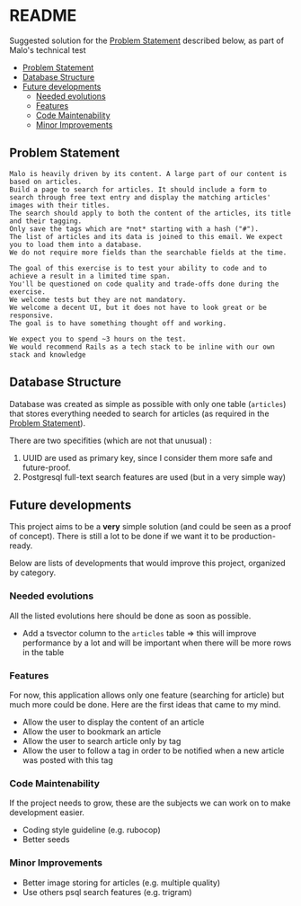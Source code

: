 # README

Suggested solution for the [Problem Statement](#problem-statement) described below, as part of Malo's technical test

* [Problem Statement](#problem-statement)
* [Database Structure](#database-structure)
* [Future developments](#future-developments)
  * [Needed evolutions](#needed-evolutions)
  * [Features](#features)
  * [Code Maintenability](#code-maintenability)
  * [Minor Improvements](#minor-improvements)

## Problem Statement

```
Malo is heavily driven by its content. A large part of our content is based on articles.
Build a page to search for articles. It should include a form to search through free text entry and display the matching articles' images with their titles.
The search should apply to both the content of the articles, its title and their tagging.
Only save the tags which are *not* starting with a hash ("#").
The list of articles and its data is joined to this email. We expect you to load them into a database.
We do not require more fields than the searchable fields at the time.

The goal of this exercise is to test your ability to code and to achieve a result in a limited time span.
You'll be questioned on code quality and trade-offs done during the exercise.
We welcome tests but they are not mandatory.
We welcome a decent UI, but it does not have to look great or be responsive.
The goal is to have something thought off and working.

We expect you to spend ~3 hours on the test.
We would recommend Rails as a tech stack to be inline with our own stack and knowledge
```

## Database Structure

Database was created as simple as possible with only one table (`articles`) that stores everything needed to search for articles (as required in the [Problem Statement](#problem-statement)).

There are two specifities (which are not that unusual) :
1. UUID are used as primary key, since I consider them more safe and future-proof.
2. Postgresql full-text search features are used (but in a very simple way)

## Future developments

This project aims to be a **very** simple solution (and could be seen as a proof of concept). There is still a lot to be done if we want it to be production-ready.

Below are lists of developments that would improve this project, organized by category.

### Needed evolutions

All the listed evolutions here should be done as soon as possible.

* Add a tsvector column to the `articles` table => this will improve performance by a lot and will be important when there will be more rows in the table

### Features

For now, this application allows only one feature (searching for article) but much more could be done. Here are the first ideas that came to my mind.

* Allow the user to display the content of an article
* Allow the user to bookmark an article
* Allow the user to search article only by tag
* Allow the user to follow a tag in order to be notified when a new article was posted with this tag

### Code Maintenability

If the project needs to grow, these are the subjects we can work on to make development easier.

* Coding style guideline (e.g. rubocop)
* Better seeds

### Minor Improvements

* Better image storing for articles (e.g. multiple quality)
* Use others psql search features (e.g. trigram)
